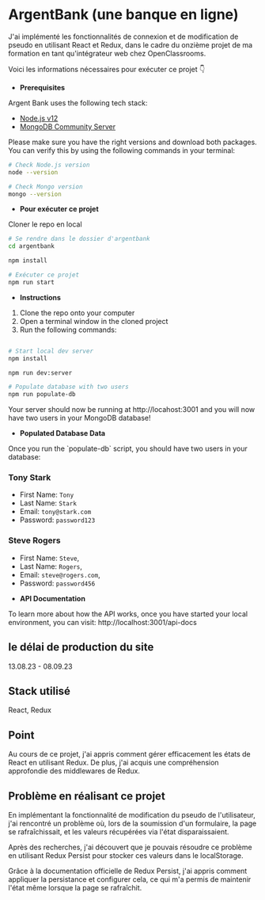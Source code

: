 # ArgentBank (une banque en ligne)

<p>J'ai implémenté les fonctionnalités de connexion et de modification de pseudo en utilisant React et Redux, dans le cadre du onzième projet de ma formation en tant qu'intégrateur web chez OpenClassrooms.</p>
<p>Voici les informations nécessaires pour exécuter ce projet 👇 </p>

* **Prerequisites**

Argent Bank uses the following tech stack:

- [Node.js v12](https://nodejs.org/en/)
- [MongoDB Community Server](https://www.mongodb.com/try/download/community)

Please make sure you have the right versions and download both packages. You can verify this by using the following commands in your terminal:

```bash
# Check Node.js version
node --version

# Check Mongo version
mongo --version
```

* **Pour exécuter ce projet**
<p>Cloner le repo en local</p>

```bash
# Se rendre dans le dossier d'argentbank
cd argentbank

npm install

# Exécuter ce projet
npm run start
```

* **Instructions**
1. Clone the repo onto your computer
2. Open a terminal window in the cloned project
3. Run the following commands:

```bash

# Start local dev server
npm install

npm run dev:server

# Populate database with two users
npm run populate-db
```

Your server should now be running at http://locahost:3001 and you will now have two users in your MongoDB database!

* **Populated Database Data**
<p>Once you run the `populate-db` script, you should have two users in your database:</p>

### Tony Stark

- First Name: `Tony`
- Last Name: `Stark`
- Email: `tony@stark.com`
- Password: `password123`

### Steve Rogers

- First Name: `Steve`,
- Last Name: `Rogers`,
- Email: `steve@rogers.com`,
- Password: `password456`

* **API Documentation**
<p>To learn more about how the API works, once you have started your local environment, you can visit: http://localhost:3001/api-docs</p>

## le délai de production du site
13.08.23 - 08.09.23

## Stack utilisé
React, Redux

## Point
Au cours de ce projet, j'ai appris comment gérer efficacement les états de React en utilisant Redux. De plus, j'ai acquis une compréhension approfondie des middlewares de Redux.

## Problème en réalisant ce projet
<p>En implémentant la fonctionnalité de modification du pseudo de l'utilisateur, j'ai rencontré un problème où, lors de la soumission d'un formulaire, la page se rafraîchissait, et les valeurs récupérées via l'état disparaissaient. </p>
<p>Après des recherches, j'ai découvert que je pouvais résoudre ce problème en utilisant Redux Persist pour stocker ces valeurs dans le localStorage. </p>
<p>Grâce à la documentation officielle de Redux Persist, j'ai appris comment appliquer la persistance et configurer cela, ce qui m'a permis de maintenir l'état même lorsque la page se rafraîchit.</p>
